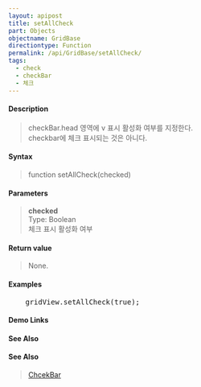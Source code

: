 ```yaml
---
layout: apipost
title: setAllCheck
part: Objects
objectname: GridBase
directiontype: Function
permalink: /api/GridBase/setAllCheck/
tags:
  - check
  - checkBar
  - 체크
---
```



#### Description

> checkBar.head 영역에 v 표시 활성화 여부를 지정한다.  
> checkbar에 체크 표시되는 것은 아니다.  

#### Syntax

> function setAllCheck(checked)  

#### Parameters

> **checked**  
> Type: Boolean  
> 체크 표시 활성화 여부  

#### Return value

> None.

#### Examples 

<pre class="prettyprint">
	gridView.setAllCheck(true);
</pre>

#### Demo Links
#### See Also

#### See Also
> [ChcekBar](/api/types/CheckBar)